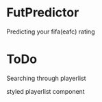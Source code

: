 # FutPredictor
Predicting your fifa(eafc) rating

# ToDo
Searching through playerlist

styled playerlist component
